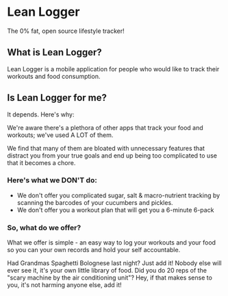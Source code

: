 # Lean Logger

The 0% fat, open source lifestyle tracker!

## What is Lean Logger?

Lean Logger is a mobile application for people who would like to track their workouts and
food consumption.

## Is Lean Logger for me?

It depends. Here's why:

We're aware there's a plethora of other apps that track your food and workouts; we've
used A LOT of them. 

We find that many of them are bloated with unnecessary features that distract you from your 
true goals and end up being too complicated to use that it becomes a chore.

### Here's what we DON'T do:

* We don't offer you complicated sugar, salt & macro-nutrient tracking by
scanning the barcodes of your cucumbers and pickles. 
* We don't offer you a workout plan that will get you a 6-minute 6-pack

### So, what do we offer?

What we offer is simple - an easy way to log your workouts and your food so you can
your own records and hold your self accountable.

Had Grandmas Spaghetti Bolognese last night? Just add it! Nobody else will ever see it,
it's your own little library of food. Did you do 20 reps of the "scary machine by the
air conditioning unit"? Hey, if that makes sense to you, it's not harming anyone else, add it!

